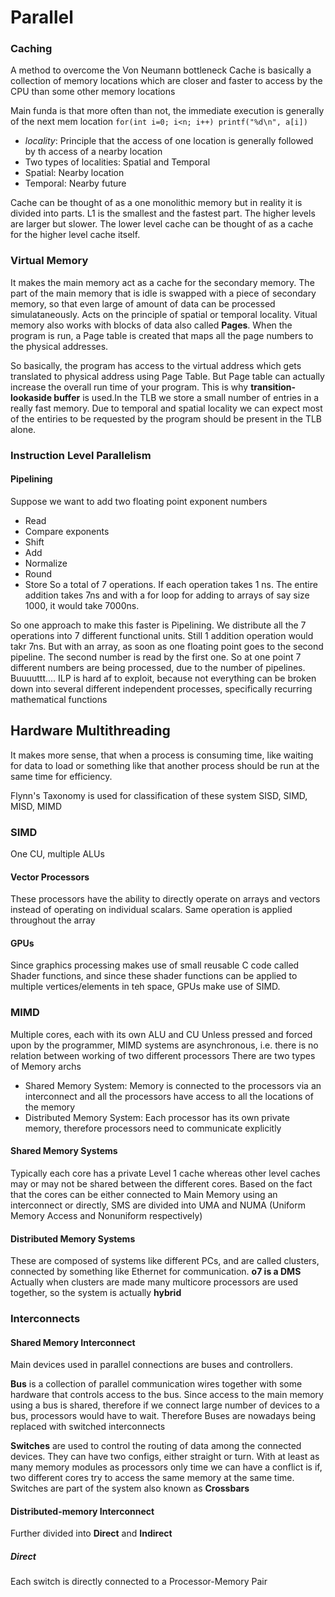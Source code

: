 # Parallel

### Caching
A method to overcome the Von Neumann bottleneck
Cache is basically a collection of memory locations which are closer and faster to access by the CPU than some other memory locations

Main funda is that more often than not, the immediate execution is generally of the next mem location
`for(int i=0; i<n; i++) printf("%d\n", a[i])`

* *locality*: Principle that the access of one location is generally followed by th access of a nearby location
* Two types of localities: Spatial and Temporal 
* Spatial: Nearby location
* Temporal: Nearby future

Cache can be thought of as a one monolithic memory but in reality it is divided into parts. 
L1 is the smallest and the fastest part. The higher levels are larger but slower. The lower level cache can be thought of as a cache for the higher level cache itself.


### Virtual Memory
It makes the main memory act as a cache for the secondary memory. The part of the main memory that is idle is swapped with a piece of secondary memory, so that even large of amount of data can be processed simulataneously. Acts on the principle of spatial or temporal locality.
Vitual memory also works with blocks of data also called <b>Pages</b>. When the program is run, a Page table is created that maps all the page numbers to the physical addresses. 

So basically, the program has access to the virtual address which gets translated to physical address using Page Table. But Page table can actually increase the overall run time of your program. This is why <b>transition-lookaside buffer</b> is used.In the TLB we store a small number of entries in a really fast memory. Due to temporal and spatial locality we can expect most of the entiries to be requested by the program should be present in the TLB alone.


### Instruction Level Parallelism
#### Pipelining
Suppose we want to add two floating point exponent numbers
* Read
* Compare exponents
* Shift
* Add
* Normalize
* Round
* Store
So a total of 7 operations. If each operation takes 1 ns. The entire addition takes 7ns and with a for loop for adding to arrays of say size 1000, it would take 7000ns.

So one approach to make this faster is Pipelining. We distribute all the 7 operations into 7 different functional units. Still 1 addition operation would takr 7ns. But with an array, as soon as one floating point goes to the second pipeline. The second number is read by the first one. So at one point 7 different numbers are being processed, due to the number of pipelines.
Buuuuttt.... ILP is hard af to exploit, because not everything can be broken down into several different independent processes, specifically recurring mathematical functions

## Hardware Multithreading
It makes more sense, that when a process is consuming time, like waiting for data to load or something like that another process should be run at the same time for efficiency.

Flynn's Taxonomy is used for classification of these system
SISD, SIMD, MISD, MIMD

### SIMD
One CU, multiple ALUs
#### Vector Processors
These processors have the ability to directly operate on arrays and vectors instead of operating on individual scalars. Same operation is applied throughout the array

#### GPUs
Since graphics processing makes use of small reusable C code called Shader functions, and since these shader functions can be applied to multiple vertices/elements in teh space, GPUs make use of SIMD. 

### MIMD
Multiple cores, each with its own ALU and CU
Unless pressed and forced upon by the programmer, MIMD systems are asynchronous, i.e. there is no relation between working of two different processors
There are two types of Memory archs
* Shared Memory System: Memory is connected to the processors via an interconnect and all the processors have access to all the locations of the memory
* Distributed Memory System: Each processor has its own private memory, therefore processors need to communicate explicitly

#### Shared Memory Systems
Typically each core has a private Level 1 cache whereas other level caches may or may not be shared between the different cores. Based on the fact that the cores can be either connected to Main Memory using an interconnect or directly, SMS are divided into UMA and NUMA (Uniform Memory Access and Nonuniform respectively)

#### Distributed Memory Systems
These are composed of systems like different PCs, and are called clusters, connected by something like Ethernet for communication. **o7 is a DMS**
Actually when clusters are made many multicore processors are used together, so the system is actually **hybrid**

### Interconnects
#### Shared Memory Interconnect
Main devices used in parallel connections are buses and controllers. 

**Bus** is a collection of parallel communication wires together with some hardware that controls access to the bus. Since access to the main memory using a bus is shared, therefore if we connect large number of devices to a bus, processors would have to wait. 
Therefore Buses are nowadays being replaced with switched interconnects

**Switches** are used to control the routing of data among the connected devices. They can have two configs, either straight or turn. With at least as many memory modules as processors only time we can have a conflict is if, two different cores try to access the same memory at the same time. Switches are part of the system also known as **Crossbars**

#### Distributed-memory Interconnect
Further divided into **Direct** and **Indirect** 

##### Direct
Each switch is directly connected to a Processor-Memory Pair

















